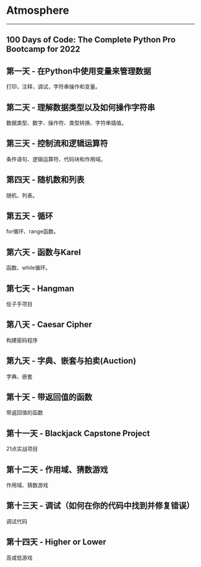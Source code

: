 # Atmosphere

---
100 Days of Code: The Complete Python Pro Bootcamp for 2022
---

## 第一天 - 在Python中使用变量来管理数据
打印，注释，调试，字符串操作和变量。

## 第二天 - 理解数据类型以及如何操作字符串
数据类型、数字、操作符、类型转换、字符串插值。

## 第三天 - 控制流和逻辑运算符
条件语句、逻辑运算符、代码块和作用域。

## 第四天 - 随机数和列表
随机、列表。

## 第五天 - 循环
for循环、range函数。

## 第六天 - 函数与Karel
函数、while循环。

## 第七天 - Hangman
侩子手项目

## 第八天 - Caesar Cipher
构建密码程序

## 第九天 - 字典、嵌套与拍卖(Auction)
字典、嵌套

## 第十天 - 带返回值的函数
带返回值的函数

## 第十一天 - Blackjack Capstone Project
21点实战项目

## 第十二天 - 作用域、猜数游戏
作用域、猜数游戏

## 第十三天 - 调试（如何在你的代码中找到并修复错误）
调试代码

## 第十四天 - Higher or Lower
高或低游戏


